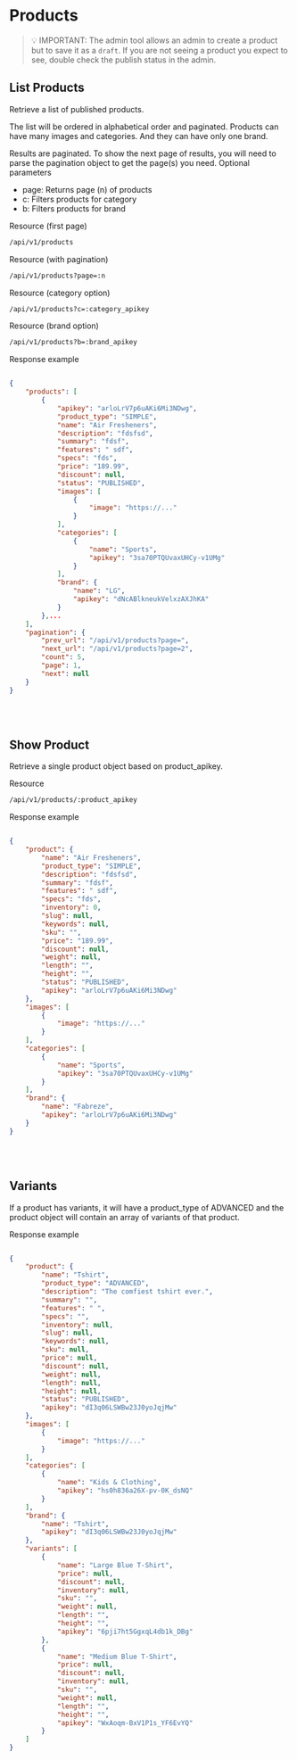 # Products

> :bulb: IMPORTANT: The admin tool allows an admin to create a product but to save it as a ```draft```. If you are not seeing a product you expect to see, double check the publish status in the admin.

## List Products

Retrieve a list of published products.

The list will be ordered in alphabetical order and paginated. Products can have many images and categories. And they can have only one brand.

Results are paginated. To show the next page of results, you will need to parse the pagination object to get the page(s) you need.
Optional parameters

- page: Returns page (n) of products
- c: Filters products for category
- b: Filters products for brand 

Resource (first page)
```bash
/api/v1/products
```

Resource (with pagination)
```bash
/api/v1/products?page=:n
```

Resource (category option)
```bash
/api/v1/products?c=:category_apikey
```

Resource (brand option)
```bash
/api/v1/products?b=:brand_apikey
```

Response example
```json

{
    "products": [
        {
            "apikey": "arloLrV7p6uAKi6Mi3NDwg",
            "product_type": "SIMPLE",
            "name": "Air Fresheners",
            "description": "fdsfsd",
            "summary": "fdsf",
            "features": " sdf",
            "specs": "fds",
            "price": "189.99",
            "discount": null,
            "status": "PUBLISHED",
            "images": [
                {
                    "image": "https://..."
                }
            ],
            "categories": [
                {
                    "name": "Sports",
                    "apikey": "3sa70PTQUvaxUHCy-v1UMg"
                }
            ],
            "brand": {
                "name": "LG",
                "apikey": "dNcABlkneukVelxzAXJhKA"
            }
        },...
    ],
    "pagination": {
        "prev_url": "/api/v1/products?page=",
        "next_url": "/api/v1/products?page=2",
        "count": 5,
        "page": 1,
        "next": null
    }
}

```

<br><br>

## Show Product

Retrieve a single product object based on product_apikey.

Resource
```bash
/api/v1/products/:product_apikey
```

Response example
```json

{
    "product": {
        "name": "Air Fresheners",
        "product_type": "SIMPLE",
        "description": "fdsfsd",
        "summary": "fdsf",
        "features": " sdf",
        "specs": "fds",
        "inventory": 0,
        "slug": null,
        "keywords": null,
        "sku": "",
        "price": "189.99",
        "discount": null,
        "weight": null,
        "length": "",
        "height": "",
        "status": "PUBLISHED",
        "apikey": "arloLrV7p6uAKi6Mi3NDwg"
    },
    "images": [
        {
            "image": "https://..."
        }
    ],
    "categories": [
        {
            "name": "Sports",
            "apikey": "3sa70PTQUvaxUHCy-v1UMg"
        }
    ],
    "brand": {
        "name": "Fabreze",
        "apikey": "arloLrV7p6uAKi6Mi3NDwg"
    }
}
```

<br><br>

## Variants

If a product has variants, it will have a product_type of ADVANCED and the product object will contain an array of variants of that product.

Response example
```json

{
    "product": {
        "name": "Tshirt",
        "product_type": "ADVANCED",
        "description": "The comfiest tshirt ever.",
        "summary": "",
        "features": " ",
        "specs": "",
        "inventory": null,
        "slug": null,
        "keywords": null,
        "sku": null,
        "price": null,
        "discount": null,
        "weight": null,
        "length": null,
        "height": null,
        "status": "PUBLISHED",
        "apikey": "dI3q06LSWBw23J0yoJqjMw"
    },
    "images": [
        {
            "image": "https://..."
        }
    ],
    "categories": [
        {
            "name": "Kids & Clothing",
            "apikey": "hs0h836a26X-pv-0K_dsNQ"
        }
    ],
    "brand": {
        "name": "Tshirt",
        "apikey": "dI3q06LSWBw23J0yoJqjMw"
    },
    "variants": [
        {
            "name": "Large Blue T-Shirt",
            "price": null,
            "discount": null,
            "inventory": null,
            "sku": "",
            "weight": null,
            "length": "",
            "height": "",
            "apikey": "6pji7ht5GgxqL4db1k_DBg"
        },
        {
            "name": "Medium Blue T-Shirt",
            "price": null,
            "discount": null,
            "inventory": null,
            "sku": "",
            "weight": null,
            "length": "",
            "height": "",
            "apikey": "WxAoqm-BxV1P1s_YF6EvYQ"
        }
    ]
}

```

